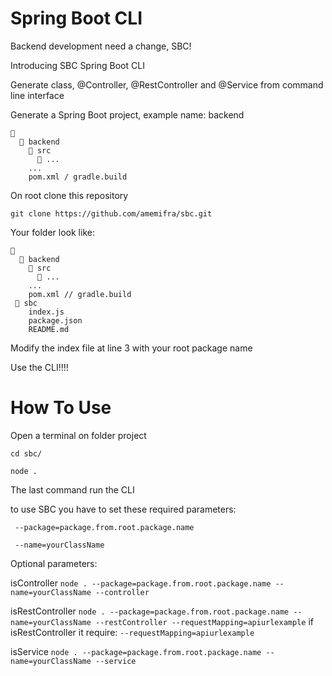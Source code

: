 # Spring Boot CLI

Backend development need a change, SBC!

Introducing SBC Spring Boot CLI

Generate class, @Controller, @RestController and @Service from command line interface

Generate a Spring Boot project, example name: backend

```
📂
  📂 backend
    📂 src
      📂 ...
    ...
    pom.xml / gradle.build
```

On root clone this repository 

`git clone https://github.com/amemifra/sbc.git`

Your folder look like:

```
📂
  📂 backend
    📂 src
      📂 ...
    ...
    pom.xml // gradle.build
 📂 sbc
    index.js
    package.json
    README.md
```

Modify the index file at line 3 with your root package name

Use the CLI!!!!

# How To Use

Open a terminal on folder project

`cd sbc/`

`node . `

The last command run the CLI

to use SBC you have to set these required parameters:

```
 --package=package.from.root.package.name

 --name=yourClassName
```

Optional parameters:  

isController
`node . --package=package.from.root.package.name --name=yourClassName --controller`

isRestController
`node . --package=package.from.root.package.name --name=yourClassName --restController --requestMapping=apiurlexample`
if isRestController it require:
`--requestMapping=apiurlexample`

isService
`node . --package=package.from.root.package.name --name=yourClassName --service`



